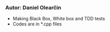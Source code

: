 ### Autor: Daniel Olearčin
  - Making Black Box, White box and TDD tests
  - Codes are in *.cpp files

